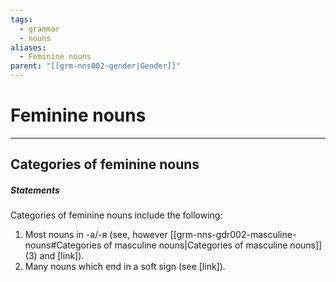 ```yaml
---
tags:
  - grammar
  - nouns
aliases:
  - Feminine nouns
parent: "[[grm-nns002-gender|Gender]]"
---
```


# Feminine nouns
---
## Categories of feminine nouns
##### Statements
Categories of feminine nouns include the following:
1. Most nouns in -а/-я (see, however [[grm-nns-gdr002-masculine-nouns#Categories of masculine nouns|Categories of masculine nouns]] (3) and [link]).
2. Many nouns which end in a soft sign (see [link]).